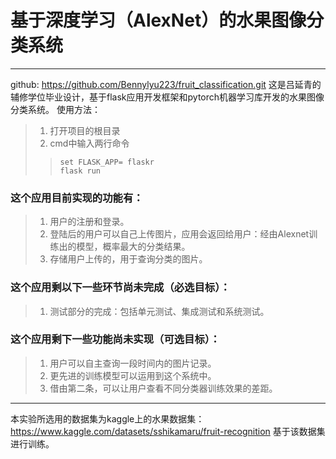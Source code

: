# 基于深度学习（AlexNet）的水果图像分类系统
***
github: https://github.com/Bennylyu223/fruit_classification.git
这是吕延青的辅修学位毕业设计，基于flask应用开发框架和pytorch机器学习库开发的水果图像分类系统。
使用方法：
> 1. 打开项目的根目录
> 2. cmd中输入两行命令
>> ```shell
>> set FLASK_APP= flaskr
>> flask run
>> ```

### 这个应用目前实现的功能有：
> 1. 用户的注册和登录。
> 2. 登陆后的用户可以自己上传图片，应用会返回给用户：经由Alexnet训练出的模型，概率最大的分类结果。
> 3. 存储用户上传的，用于查询分类的图片。

### 这个应用剩以下一些环节尚未完成（必选目标）：
> 1. 测试部分的完成：包括单元测试、集成测试和系统测试。

### 这个应用剩下一些功能尚未实现（可选目标）：
> 1. 用户可以自主查询一段时间内的图片记录。
> 2. 更先进的训练模型可以运用到这个系统中。
> 3. 借由第二条，可以让用户查看不同分类器训练效果的差距。
***
本实验所选用的数据集为kaggle上的水果数据集：
https://www.kaggle.com/datasets/sshikamaru/fruit-recognition
基于该数据集进行训练。  
